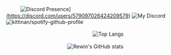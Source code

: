 ㅤㅤㅤ![Discord Presence](https://lanyard-profile-readme.vercel.app/api/579097026424209579)](https://discord.com/users/579097026424209579)
![My Discord](https://discord-readme-badge.vercel.app/api?id=579097026424209579)
![kittinan/spotify-github-profile](https://github.com/kittinan/spotify-github-profile)

ㅤㅤㅤㅤㅤㅤㅤㅤㅤㅤㅤㅤㅤㅤㅤㅤㅤㅤ ![Top Langs](https://github-readme-stats.vercel.app/api/top-langs/?username=imjalix&layout=compact&theme=dark)

ㅤㅤㅤㅤㅤㅤㅤㅤㅤㅤㅤㅤㅤ![Rewin's GitHub stats](https://github-readme-stats.vercel.app/api?username=imjalix&show_icons=true&theme=dark)

